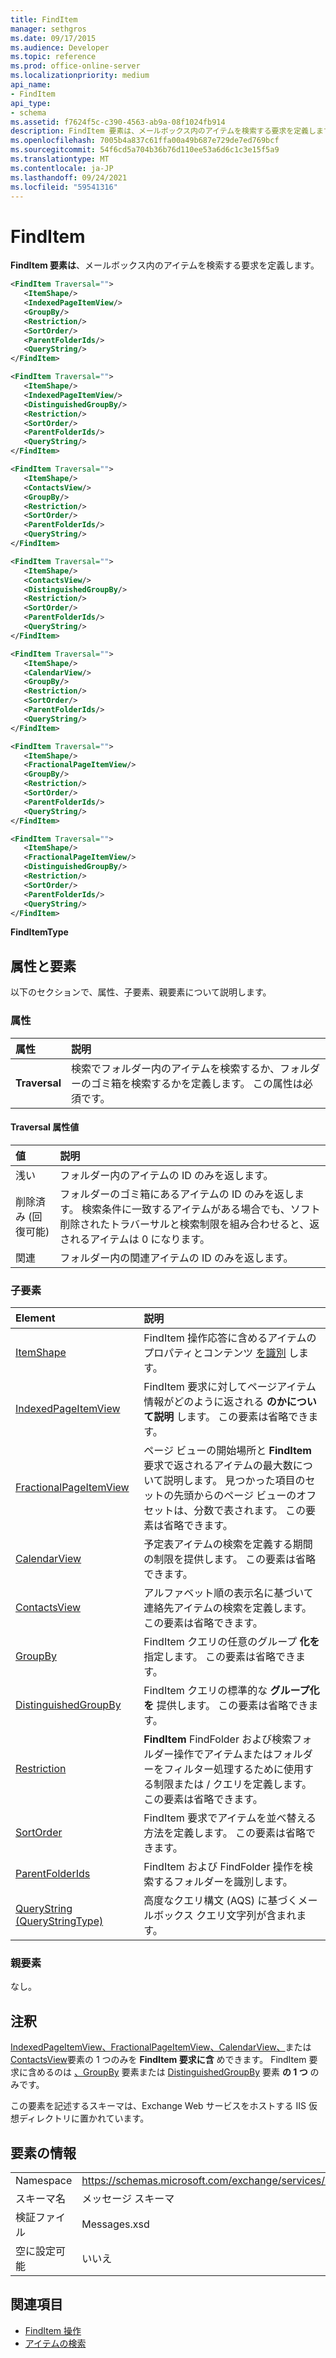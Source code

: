 ```yaml
---
title: FindItem
manager: sethgros
ms.date: 09/17/2015
ms.audience: Developer
ms.topic: reference
ms.prod: office-online-server
ms.localizationpriority: medium
api_name:
- FindItem
api_type:
- schema
ms.assetid: f7624f5c-c390-4563-ab9a-08f1024fb914
description: FindItem 要素は、メールボックス内のアイテムを検索する要求を定義します。
ms.openlocfilehash: 7005b4a837c61ffa00a49b687e729de7ed769bcf
ms.sourcegitcommit: 54f6cd5a704b36b76d110ee53a6d6c1c3e15f5a9
ms.translationtype: MT
ms.contentlocale: ja-JP
ms.lasthandoff: 09/24/2021
ms.locfileid: "59541316"
---
```

# <a name="finditem"></a>FindItem

**FindItem 要素は**、メールボックス内のアイテムを検索する要求を定義します。 
  
```xml
<FindItem Traversal="">
   <ItemShape/>
   <IndexedPageItemView/>
   <GroupBy/>
   <Restriction/>
   <SortOrder/>
   <ParentFolderIds/>
   <QueryString/>
</FindItem>
```

```xml
<FindItem Traversal="">
   <ItemShape/>
   <IndexedPageItemView/>
   <DistinguishedGroupBy/>
   <Restriction/>
   <SortOrder/>
   <ParentFolderIds/>
   <QueryString/>
</FindItem>
```

```xml
<FindItem Traversal="">
   <ItemShape/>
   <ContactsView/>
   <GroupBy/>
   <Restriction/>
   <SortOrder/>
   <ParentFolderIds/>
   <QueryString/>
</FindItem>
```

```xml
<FindItem Traversal="">
   <ItemShape/>
   <ContactsView/> 
   <DistinguishedGroupBy/>
   <Restriction/>
   <SortOrder/>
   <ParentFolderIds/>
   <QueryString/>
</FindItem>
```

```xml
<FindItem Traversal="">
   <ItemShape/>
   <CalendarView/>
   <GroupBy/>
   <Restriction/>
   <SortOrder/>
   <ParentFolderIds/>
   <QueryString/>
</FindItem>
```

```xml
<FindItem Traversal="">
   <ItemShape/>
   <FractionalPageItemView/>
   <GroupBy/>
   <Restriction/>
   <SortOrder/>
   <ParentFolderIds/>
   <QueryString/>
</FindItem>
```

```xml
<FindItem Traversal="">
   <ItemShape/>
   <FractionalPageItemView/>
   <DistinguishedGroupBy/>
   <Restriction/>
   <SortOrder/>
   <ParentFolderIds/>
   <QueryString/>
</FindItem>
```


**FindItemType**

## <a name="attributes-and-elements"></a>属性と要素

以下のセクションで、属性、子要素、親要素について説明します。
  
### <a name="attributes"></a>属性

|**属性**|**説明**|
|:-----|:-----|
|**Traversal** <br/> |検索でフォルダー内のアイテムを検索するか、フォルダーのゴミ箱を検索するかを定義します。 この属性は必須です。  <br/> |
   
#### <a name="traversal-attribute-values"></a>Traversal 属性値

|**値**|**説明**|
|:-----|:-----|
|浅い  <br/> |フォルダー内のアイテムの ID のみを返します。  <br/> |
|削除済み (回復可能)  <br/> |フォルダーのゴミ箱にあるアイテムの ID のみを返します。 検索条件に一致するアイテムがある場合でも、ソフト削除されたトラバーサルと検索制限を組み合わせると、返されるアイテムは 0 になります。  <br/> |
|関連  <br/> |フォルダー内の関連アイテムの ID のみを返します。  <br/> |
   
### <a name="child-elements"></a>子要素

|**Element**|**説明**|
|:-----|:-----|
|[ItemShape](itemshape.md) <br/> |FindItem 操作応答に含めるアイテムのプロパティとコンテンツ [を識別](finditem-operation.md) します。  <br/> |
|[IndexedPageItemView](indexedpageitemview.md) <br/> |FindItem 要求に対してページアイテム情報がどのように返される **のかについて説明** します。 この要素は省略できます。  <br/> |
|[FractionalPageItemView](fractionalpageitemview.md) <br/> |ページ ビューの開始場所と **FindItem** 要求で返されるアイテムの最大数について説明します。 見つかった項目のセットの先頭からのページ ビューのオフセットは、分数で表されます。 この要素は省略できます。  <br/> |
|[CalendarView](calendarview.md) <br/> |予定表アイテムの検索を定義する期間の制限を提供します。 この要素は省略できます。  <br/> |
|[ContactsView](contactsview.md) <br/> |アルファベット順の表示名に基づいて連絡先アイテムの検索を定義します。 この要素は省略できます。  <br/> |
|[GroupBy](groupby.md) <br/> |FindItem クエリの任意のグループ **化を** 指定します。 この要素は省略できます。  <br/> |
|[DistinguishedGroupBy](distinguishedgroupby.md) <br/> |FindItem クエリの標準的な **グループ化を** 提供します。 この要素は省略できます。  <br/> |
|[Restriction](restriction.md) <br/> |**FindItem** FindFolder および検索フォルダー操作でアイテムまたはフォルダーをフィルター処理するために使用する制限または /  クエリを定義します。 この要素は省略できます。  <br/> |
|[SortOrder](sortorder.md) <br/> |FindItem 要求でアイテムを並べ替える方法を定義します。 この要素は省略できます。  <br/> |
|[ParentFolderIds](parentfolderids.md) <br/> |FindItem および FindFolder 操作を検索するフォルダーを識別します。  <br/> |
|[QueryString (QueryStringType)](querystring-querystringtype.md) <br/> |高度なクエリ構文 (AQS) に基づくメールボックス クエリ文字列が含まれます。  <br/> |
   
### <a name="parent-elements"></a>親要素

なし。
  
## <a name="remarks"></a>注釈

[IndexedPageItemView、FractionalPageItemView、CalendarView、](indexedpageitemview.md)または [](calendarview.md) [ContactsView](contactsview.md)要素の 1 つのみを **FindItem 要求に含** めできます。 [](fractionalpageitemview.md) FindItem 要求に含めるのは [、GroupBy](groupby.md) 要素または [DistinguishedGroupBy](distinguishedgroupby.md) 要素 **の 1 つ** のみです。 
  
この要素を記述するスキーマは、Exchange Web サービスをホストする IIS 仮想ディレクトリに置かれています。
  
## <a name="element-information"></a>要素の情報

|||
|:-----|:-----|
|Namespace  <br/> |https://schemas.microsoft.com/exchange/services/2006/messages  <br/> |
|スキーマ名  <br/> |メッセージ スキーマ  <br/> |
|検証ファイル  <br/> |Messages.xsd  <br/> |
|空に設定可能  <br/> |いいえ  <br/> |
   
## <a name="see-also"></a>関連項目

- [FindItem 操作](finditem-operation.md)
- [アイテムの検索](https://msdn.microsoft.com/library/63af1f9c-464b-4fca-9ae3-3d60f24ca93c%28Office.15%29.aspx)

